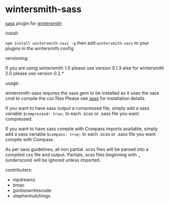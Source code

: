 
# wintersmith-sass

[sass](http://sass-lang.com/) plugin for [wintersmith](https://github.com/jnordberg/wintersmith)

install:

`npm install wintersmith-sass -g`
then add `wintersmith-sass` to your plugins in the wintersmith config

versioning:

If you are using wintersmith 1.0 please use version 0.1.3 else for wintersmith 2.0 please use version 0.2.*

usage:

wintersmith-sass requires the sass gem to be installed as it uses the sass cmd to compile the css files
Please see [sass](http://sass-lang.com/) for installation details

If you want to have sass output a compressed file, simply add a sass variable `$compressed: true;` to each .scss or .sass file you want compressed.

If you want to have sass compile with Compass imports available, simply add a sass variable `$compass: true;` to each .scss or .sass file you want compile with Compass.

As per sass guidelines, all non partial .scss files will be parsed into a compiled css file and output. Partials, scss files beginning with _ (underscore) will be ignored unless imported.

contributors:

* mpdreamz
* bmac
* gordonwritescode
* stephenhutchings

